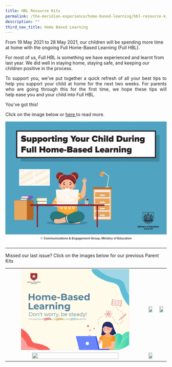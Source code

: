 ```yaml
---
title: HBL Resource Kits
permalink: /the-meridian-experience/home-based-learning/hbl-resource-kits/
description: ""
third_nav_title: Home Based Learning
---
```

From 19 May 2021 to 28 May 2021, our children will be spending more time at home with the ongoing Full Home-Based Learning (Full HBL).

For most of us, Full HBL is something we have experienced and learnt from last year. We did well in staying home, staying safe, and keeping our children positive in the process.

<p align = "justify">To support you, we’ve put together a quick refresh of all your best tips to help you support your child at home for the next two weeks. For parents who are going through this for the first time, we hope these tips will help ease you and your child into Full HBL.</p>

You’ve got this!

Click on the image below or <a href = "/files/The%20Meridian%20Experience/SLS/Parent%20Kit%20-%20Supporting%20your%20child%20during%20Full%20HBL.pdf">here </a>to read more.

![](/images/The%20Meridian%20Experience/SLS/Parent%20Kit%20-%20Supporting%20your%20child%20during%20Full%20HBL_Page_01.jpg)
<hr>

Missed our last issue? Click on the images below for our previous Parent Kits

<table style="width:100%">
	<tr>
        <td style="text-align:center">
					<img src="/images/The%20Meridian%20Experience/SLS/HBL%20Part%201.png" style="width: 80%; height: 50%"/></td>
        <td style="text-align:center">
	<img src="" style="width: 80%; height: 50%"/></td>
		<td style="text-align:center">
	<img src="" style="width: 80%; height: 50%"/></td>
    </tr>
    <tr>
        <td style="text-align:center">
					<img src="" style="width: 80%; height: 50%"/></td>
        <td style="text-align:center">
					<img src="" style="width: 80%; height: 50%"/></a></td>
    </tr>

</table>


